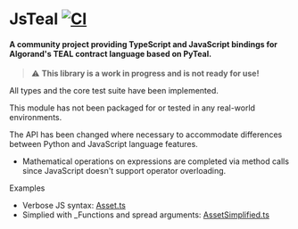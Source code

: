 # JsTeal [![CI](https://github.com/DavidSeptimus/jsteal/actions/workflows/main.yml/badge.svg)](https://github.com/DavidSeptimus/jsteal/actions/workflows/main.yml)

#### A community project providing TypeScript and JavaScript bindings for Algorand's TEAL contract language based on PyTeal.

> ⚠️ **This library is a work in progress and is not ready for use!**


All types and the core test suite have been implemented.

This module has not been packaged for or tested in any real-world environments.

The API has been changed where necessary to accommodate differences between Python and JavaScript language features.

* Mathematical operations on expressions are completed via method calls since JavaScript doesn't support
operator overloading.

Examples
* Verbose JS syntax: [Asset.ts](./examples/Asset.ts)
* Simplied with _Functions and spread arguments: [AssetSimplified.ts](./examples/AssetSimplified.ts)

